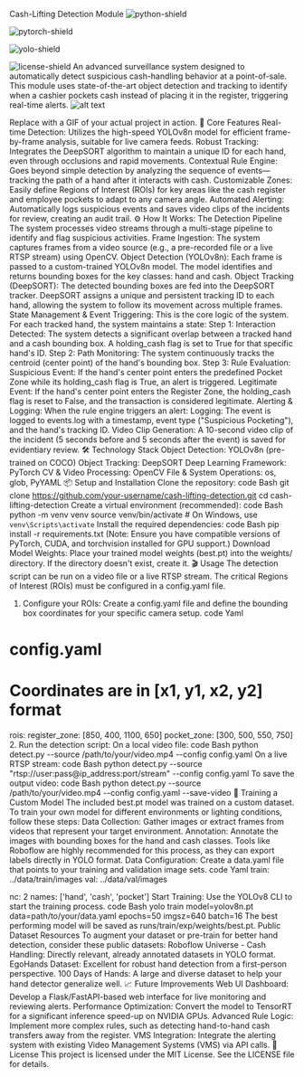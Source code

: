 Cash-Lifting Detection Module
![python-shield](https://img.shields.io/badge/Python-3.8+-blue.svg)

![pytorch-shield](https://img.shields.io/badge/PyTorch-2.0+-ee4c2c.svg)

![yolo-shield](https://img.shields.io/badge/YOLO-v8-00FFFF.svg)

![license-shield](https://img.shields.io/badge/License-MIT-green.svg)
An advanced surveillance system designed to automatically detect suspicious cash-handling behavior at a point-of-sale. This module uses state-of-the-art object detection and tracking to identify when a cashier pockets cash instead of placing it in the register, triggering real-time alerts.
![alt text](https://i.imgur.com/example.gif)

Replace with a GIF of your actual project in action.
🚀 Core Features
Real-time Detection: Utilizes the high-speed YOLOv8n model for efficient frame-by-frame analysis, suitable for live camera feeds.
Robust Tracking: Integrates the DeepSORT algorithm to maintain a unique ID for each hand, even through occlusions and rapid movements.
Contextual Rule Engine: Goes beyond simple detection by analyzing the sequence of events—tracking the path of a hand after it interacts with cash.
Customizable Zones: Easily define Regions of Interest (ROIs) for key areas like the cash register and employee pockets to adapt to any camera angle.
Automated Alerting: Automatically logs suspicious events and saves video clips of the incidents for review, creating an audit trail.
⚙️ How It Works: The Detection Pipeline
The system processes video streams through a multi-stage pipeline to identify and flag suspicious activities.
Frame Ingestion: The system captures frames from a video source (e.g., a pre-recorded file or a live RTSP stream) using OpenCV.
Object Detection (YOLOv8n): Each frame is passed to a custom-trained YOLOv8n model. The model identifies and returns bounding boxes for the key classes: hand and cash.
Object Tracking (DeepSORT): The detected bounding boxes are fed into the DeepSORT tracker. DeepSORT assigns a unique and persistent tracking ID to each hand, allowing the system to follow its movement across multiple frames.
State Management & Event Triggering: This is the core logic of the system. For each tracked hand, the system maintains a state:
Step 1: Interaction Detected: The system detects a significant overlap between a tracked hand and a cash bounding box. A holding_cash flag is set to True for that specific hand's ID.
Step 2: Path Monitoring: The system continuously tracks the centroid (center point) of the hand's bounding box.
Step 3: Rule Evaluation:
Suspicious Event: If the hand's center point enters the predefined Pocket Zone while its holding_cash flag is True, an alert is triggered.
Legitimate Event: If the hand's center point enters the Register Zone, the holding_cash flag is reset to False, and the transaction is considered legitimate.
Alerting & Logging: When the rule engine triggers an alert:
Logging: The event is logged to events.log with a timestamp, event type ("Suspicious Pocketing"), and the hand's tracking ID.
Video Clip Generation: A 10-second video clip of the incident (5 seconds before and 5 seconds after the event) is saved for evidentiary review.
🛠️ Technology Stack
Object Detection: YOLOv8n (pre-trained on COCO)
Object Tracking: DeepSORT
Deep Learning Framework: PyTorch
CV & Video Processing: OpenCV
File & System Operations: os, glob, PyYAML
📦 Setup and Installation
Clone the repository:
code
Bash
git clone https://github.com/your-username/cash-lifting-detection.git
cd cash-lifting-detection
Create a virtual environment (recommended):
code
Bash
python -m venv venv
source venv/bin/activate  # On Windows, use `venv\Scripts\activate`
Install the required dependencies:
code
Bash
pip install -r requirements.txt
(Note: Ensure you have compatible versions of PyTorch, CUDA, and torchvision installed for GPU support.)
Download Model Weights:
Place your trained model weights (best.pt) into the weights/ directory. If the directory doesn't exist, create it.
🎬 Usage
The detection script can be run on a video file or a live RTSP stream. The critical Regions of Interest (ROIs) must be configured in a config.yaml file.
1. Configure your ROIs:
Create a config.yaml file and define the bounding box coordinates for your specific camera setup.
code
Yaml
# config.yaml
# Coordinates are in [x1, y1, x2, y2] format
rois:
  register_zone: [850, 400, 1100, 650]
  pocket_zone: [300, 500, 550, 750]
2. Run the detection script:
On a local video file:
code
Bash
python detect.py --source /path/to/your/video.mp4 --config config.yaml
On a live RTSP stream:
code
Bash
python detect.py --source "rtsp://user:pass@ip_address:port/stream" --config config.yaml
To save the output video:
code
Bash
python detect.py --source /path/to/your/video.mp4 --config config.yaml --save-video
🧠 Training a Custom Model
The included best.pt model was trained on a custom dataset. To train your own model for different environments or lighting conditions, follow these steps:
Data Collection: Gather images or extract frames from videos that represent your target environment.
Annotation: Annotate the images with bounding boxes for the hand and cash classes. Tools like Roboflow are highly recommended for this process, as they can export labels directly in YOLO format.
Data Configuration: Create a data.yaml file that points to your training and validation image sets.
code
Yaml
train: ../data/train/images
val: ../data/val/images

nc: 2
names: ['hand', 'cash', 'pocket']
Start Training: Use the YOLOv8 CLI to start the training process.
code
Bash
yolo train model=yolov8n.pt data=path/to/your/data.yaml epochs=50 imgsz=640 batch=16
The best performing model will be saved as runs/train/exp/weights/best.pt.
Public Dataset Resources
To augment your dataset or pre-train for better hand detection, consider these public datasets:
Roboflow Universe - Cash Handling: Directly relevant, already annotated datasets in YOLO format.
EgoHands Dataset: Excellent for robust hand detection from a first-person perspective.
100 Days of Hands: A large and diverse dataset to help your hand detector generalize well.
📈 Future Improvements
Web UI Dashboard: Develop a Flask/FastAPI-based web interface for live monitoring and reviewing alerts.
Performance Optimization: Convert the model to TensorRT for a significant inference speed-up on NVIDIA GPUs.
Advanced Rule Logic: Implement more complex rules, such as detecting hand-to-hand cash transfers away from the register.
VMS Integration: Integrate the alerting system with existing Video Management Systems (VMS) via API calls.
📜 License
This project is licensed under the MIT License. See the LICENSE file for details.
